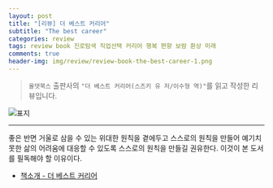 ```yaml
---  
layout: post  
title: "[리뷰] 더 베스트 커리어"  
subtitle: "The best career"  
categories: review  
tags: review book 진로탐색 직업선택 커리어 행복 편향 보람 환상 미래  
comments: true  
header-img: img/review/review-book-the-best-career-1.png
---  
```

  
> `올댓북스` 출판사의 `"더 베스트 커리어(스즈키 유 저/이수형 역)"`를 읽고 작성한 리뷰입니다.  

![표지](https://theorydb.github.io/assets/img/review/review-book-the-best-career-1.png)  

---

좋은 반면 거울로 삼을 수 있는 위대한 원칙을 곁에두고 스스로의 원칙을 만들어 예기치 못한 삶의 어려움에 대응할 수 있도록 스스로의 원칙을 만들길 권유한다. 이것이 본 도서를 필독해야 할 이유이다.

* [책소개 - 더 베스트 커리어](http://www.yes24.com/Product/Goods/97953447?OzSrank=1)

